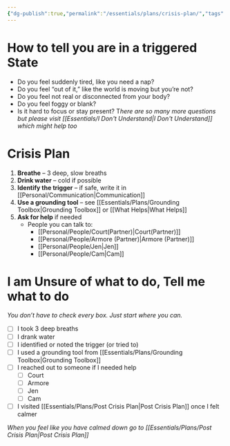 ```yaml
---
{"dg-publish":true,"permalink":"/essentials/plans/crisis-plan/","tags":["Crisis-Plan","SelfCare","anchor","safety"],"noteIcon":""}
---
```


# How to tell you are in a triggered State
- Do you feel suddenly tired, like you need a nap?
- Do you feel “out of it,” like the world is moving but you’re not?
- Do you feel not real or disconnected from your body?
- Do you feel foggy or blank?
- Is it hard to focus or stay present?
T*here are so many more questions but please visit [[Essentials/I Don't Understand\|I Don't Understand]] which might help too*
# Crisis Plan

1. **Breathe** – 3 deep, slow breaths  
2. **Drink water** – cold if possible  
3. **Identify the trigger** – if safe, write it in [[Personal/Communication\|Communication]]  
4. **Use a grounding tool** – see [[Essentials/Plans/Grounding Toolbox\|Grounding Toolbox]]  or [[What Helps\|What Helps]]
5. **Ask for help** if needed  
   - People you can talk to:  
     - [[Personal/People/Court(Partner)\|Court(Partner)]]  
     - [[Personal/People/Armore (Partner)\|Armore (Partner)]]  
     - [[Personal/People/Jen\|Jen]]  
     - [[Personal/People/Cam\|Cam]]  

# I am Unsure of what to do, Tell me what to do
*You don’t have to check every box. Just start where you can.*

- [ ] I took 3 deep breaths
- [ ] I drank water
- [ ] I identified or noted the trigger (or tried to)
- [ ] I used a grounding tool from [[Essentials/Plans/Grounding Toolbox\|Grounding Toolbox]]
- [ ] I reached out to someone if I needed help
  - [ ] Court
  - [ ] Armore
  - [ ] Jen
  - [ ] Cam
- [ ] I visited [[Essentials/Plans/Post Crisis Plan\|Post Crisis Plan]] once I felt calmer

*When you feel like you have calmed down go to [[Essentials/Plans/Post Crisis Plan\|Post Crisis Plan]]*
